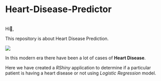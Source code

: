 # Heart-Disease-Predictor
<br>
Hi👋,

This repository is about Heart Disease Prediction. 

<img src="https://media.istockphoto.com/id/1141069357/video/digital-heart-beating-animation-futuristic-heartbeat-seamless-loop-4k-technology-concept-with.jpg?s=640x640&k=20&c=lY-ZfR9Ms0vQrkG6PBDNneO3Tr9gXDALtggDiHqpDiY=" >

In this modern era there have been a lot of cases of **Heart Disease**. 

Here we have created a *RShiny* application to determine if a particular patient is having a heart disease or not using *Logistic Regression* model.
